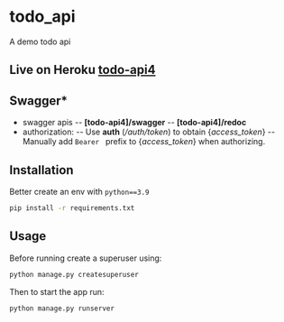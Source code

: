 # todo_api

A demo todo api

## Live on Heroku [todo-api4](https://todo-api4.herokuapp.com/ "todo-api4")

## Swagger*
- swagger apis
	-- **[todo-api4]/swagger**
	-- **[todo-api4]/redoc**
- authorization:
	-- Use **auth** (*/auth/token*) to obtain {*access_token*}
	-- Manually add `Bearer ` prefix to {*access_token*} when authorizing.

## Installation
Better create an env with `python==3.9`
```bash
pip install -r requirements.txt
```

## Usage
Before running create a superuser using:
```bash
python manage.py createsuperuser
```
Then to start the app run:
```bash
python manage.py runserver
```
